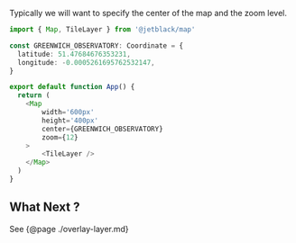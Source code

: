 Typically we will want to specify the center of the map and the zoom level.

```typescript
import { Map, TileLayer } from '@jetblack/map'

const GREENWICH_OBSERVATORY: Coordinate = {
  latitude: 51.47684676353231,
  longitude: -0.0005261695762532147,
}

export default function App() {
  return (
    <Map
        width='600px'
        height='400px'
        center={GREENWICH_OBSERVATORY}
        zoom={12}
    >
        <TileLayer />
    </Map>
  )
}
```

## What Next ?

See {@page ./overlay-layer.md}
